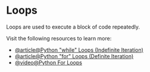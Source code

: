 # Loops

Loops are used to execute a block of code repeatedly.

Visit the following resources to learn more:

- [@article@Python "while" Loops (Indefinite Iteration)](https://realpython.com/python-while-loop/)
- [@article@Python "for" Loops (Definite Iteration)](https://realpython.com/python-for-loop/#the-guts-of-the-python-for-loop)
- [@video@Python For Loops](https://www.youtube.com/watch?v=KWgYha0clzw)